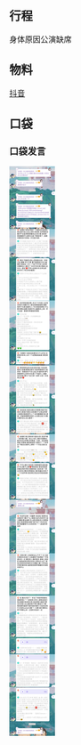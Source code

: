 ## 行程
身体原因公演缺席

## 物料
[抖音](https://www.douyin.com/video/7071995961714789663)<br>

## 口袋
### 口袋发言
![口袋发言](./pocket48/imgs/messages1.jpeg)<br>
